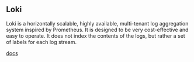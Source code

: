 ## Loki
Loki is a horizontally scalable, highly available, multi-tenant log aggregation system inspired by Prometheus. It is designed to be very cost-effective and easy to operate. It does not index the contents of the logs, but rather a set of labels for each log stream.

[docs](https://grafana.com/docs/loki/latest/?pg=oss-loki&plcmt=quick-links)

